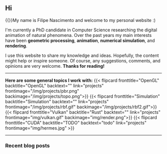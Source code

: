 Hi
---

{{<alignleft>}}My name is Filipe Nascimento and welcome to my personal website :) 


I'm currently a PhD candidate in Computer Science researching the digital animation of natural phenomena. Over the past years my main interests have been **geometric processing**, **animation**, **numerical simulation**, and **rendering**.


I use this website to share my knowledge and ideas. Hopefully, the content might help or inspire someone. Of course, any suggestions, comments, and opinions are very welcome. **Thanks for reading!**




---

**Here are some general topics I work with:**
{{< flipcard fronttitle="OpenGL" backtitle="OpenGL" backtext="" link="projects" frontimage="/img/projects/pbr.png" backimage="/img/projects/topo.png">}}
{{< flipcard fronttitle="Simulation" backtitle="Simulation" backtext="" link="projects" frontimage="/img/projects/rbf.gif" backimage="/img/projects/rbf2.gif">}}
{{< flipcard fronttitle="Vulkan" backtitle="Rust" backtext="" link="projects" frontimage="img/vulkan.gif" backimage="img/render.png">}}
{{< flipcard fronttitle="CUDA" backtitle="TODO" backtext="todo" link="projects" frontimage="img/hermes.jpg" >}}

---

### Recent blog posts